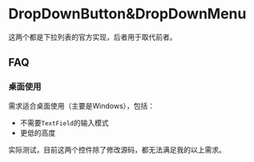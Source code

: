 # DropDownButton&DropDownMenu

这两个都是下拉列表的官方实现，后者用于取代前者。

## FAQ

### 桌面使用

需求适合桌面使用（主要是Windows），包括：

- 不需要`TextField`的输入模式
- 更低的高度

实际测试，目前这两个控件除了修改源码，都无法满足我的以上需求。
